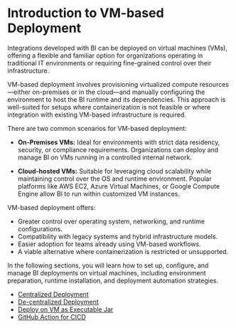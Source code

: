 # Introduction to VM-based Deployment

Integrations developed with BI can be deployed on virtual machines (VMs), offering a flexible and familiar option for organizations operating in traditional IT environments or requiring fine-grained control over their infrastructure.

VM-based deployment involves provisioning virtualized compute resources—either on-premises or in the cloud—and manually configuring the environment to host the BI runtime and its dependencies. This approach is well-suited for setups where containerization is not feasible or where integration with existing VM-based infrastructure is required.

There are two common scenarios for VM-based deployment:

* **On-Premises VMs:**
  Ideal for environments with strict data residency, security, or compliance requirements. Organizations can deploy and manage BI on VMs running in a controlled internal network.

* **Cloud-hosted VMs:**
  Suitable for leveraging cloud scalability while maintaining control over the OS and runtime environment. Popular platforms like AWS EC2, Azure Virtual Machines, or Google Compute Engine allow BI to run within customized VM instances.

VM-based deployment offers:

* Greater control over operating system, networking, and runtime configurations.
* Compatibility with legacy systems and hybrid infrastructure models.
* Easier adoption for teams already using VM-based workflows.
* A viable alternative where containerization is restricted or unsupported.

In the following sections, you will learn how to set up, configure, and manage BI deployments on virtual machines, including environment preparation, runtime installation, and deployment automation strategies.

* [Centralized Deployment](/deploy/vm-based-deployment/centralized-deployment)
* [De-centralized Deployment](/deploy/vm-based-deployment/de-centralized-deployment)
* [Deploy on VM as Executable Jar](/deploy/vm-based-deployment/deploy-on-vm-as-executable-jar)
* [GitHub Action for CICD](/deploy/vm-based-deployment/github-action-for-cicd)
